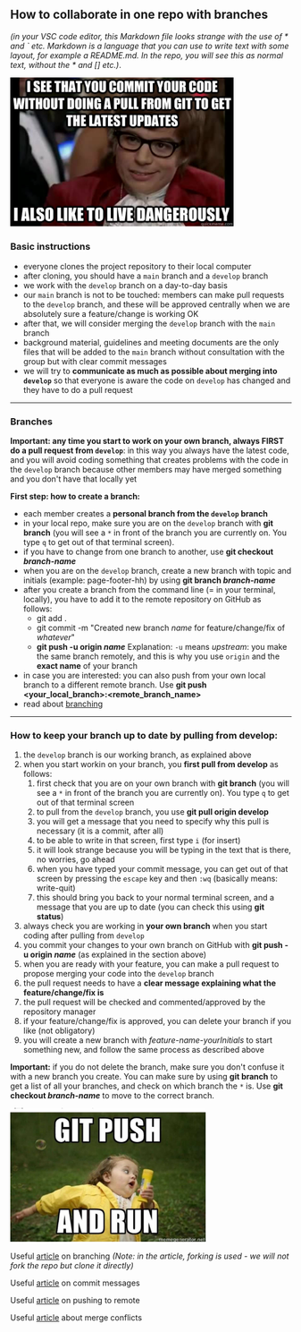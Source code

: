 ## How to collaborate in one repo with branches

*(in your VSC code editor, this Markdown file looks strange with the use of * and ` etc. Markdown is a language that you can use to write text with some layout, for example a README.md. In the repo, you will see this as normal text, without the * and [] etc.)*.
  

<img src="/github_meme.jpg" width="400"  />


### Basic instructions
* everyone clones the project repository to their local computer
* after cloning, you should have a `main` branch and a `develop` branch
* we work with the `develop` branch on a day-to-day basis
* our `main` branch is not to be touched: members can make pull requests to the `develop` branch, and these will be approved centrally when we are absolutely sure a feature/change is working OK
* after that, we will consider merging the `develop` branch with the `main` branch
* background material, guidelines and meeting documents are the only files that will be added to the `main` branch without consultation with the group but with clear commit messages
* we will try to **communicate as much as possible about merging into `develop`** so that everyone is aware the code on `develop` has changed and they have to do a pull request

---

### Branches

**Important: any time you start to work on your own branch, always FIRST do a pull request from `develop`**: in this way you always have the latest code, and you will avoid coding something that creates problems with the code in the `develop` branch because other members may have merged something and you don't have that locally yet  

**First step: how to create a branch:**  
* each member creates a **personal branch from the `develop` branch**
* in your local repo, make sure you are on the `develop` branch with **git branch** (you will see a `*` in front of the branch you are currently on. You type `q` to get out of that terminal screen).
* if you have to change from one branch to another, use **git checkout *branch-name***
* when you are on the `develop` branch, create a new branch with topic and initials (example: page-footer-hh) by using **git branch *branch-name***
* after you create a branch from the command line (= in your terminal, locally), you have to add it to the remote repository on GitHub as follows:
  * git add .
  * git commit -m "Created new branch *name* for feature/change/fix of *whatever*"
  * **git push -u origin *name*** Explanation: `-u` means *upstream*: you make the same branch remotely, and this is why you use `origin` and the **exact name** of your branch
* in case you are interested: you can also push from your own local branch to a different remote branch. Use **git push <remote> <your_local_branch>:<remote_branch_name>**
* read about [branching](https://stackoverflow.blog/2021/04/05/a-look-under-the-hood-how-branches-work-in-git/?utm_source=Iterable&utm_medium=email&utm_campaign=the_overflow_newsletter)

---

### How to keep your branch up to date by pulling from develop:
1. the `develop` branch is our working branch, as explained above
2. when you start workin on your branch, you **first pull from develop** as follows:
   1. first check that you are on your own branch with **git branch** (you will see a `*` in front of the branch you are currently on). You type `q` to get out of that terminal screen
   2. to pull from the `develop` branch, you use **git pull origin develop**
   3. you will get a message that you need to specify why this pull is necessary (it is a commit, after all)
   4. to be able to write in that screen, first type `i` (for insert)  
   5. it will look strange because you will be typing in the text that is there, no worries, go ahead  
   6. when you have typed your commit message, you can get out of that screen by pressing the `escape` key and then `:wq` (basically means: write-quit)
   7. this should bring you back to your normal terminal screen, and a message that you are up to date (you can check this using **git status**)  
3. always check you are working in **your own branch** when you start coding after pulling from `develop`
4. you commit your changes to your own branch on GitHub with **git push -u origin *name*** (as explained in the section above)
5. when you are ready with your feature, you can make a pull request to propose merging your code into the `develop` branch
6. the pull request needs to have a **clear message explaining what the feature/change/fix is**
7. the pull request will be checked and commented/approved by the repository manager
8. if your feature/change/fix is approved, you can delete your branch if you like (not obligatory)
9. you will create a new branch with *feature-name-yourInitials* to start something new, and follow the same process as described above  

**Important:** if you do not delete the branch, make sure you don't confuse it with a new branch you create. You can make sure by using **git branch** to get a list of all your branches, and check on which branch the `*` is. Use **git checkout *branch-name*** to move to the correct branch.

<img src="background/gitPush.jpg" width="350" />

Useful [article](https://faun.pub/collaborating-on-github-22fd5886fce) on branching *(Note: in the article, forking is used - we will not fork the repo but clone it directly)*

Useful [article](https://www.freecodecamp.org/news/writing-good-commit-messages-a-practical-guide/) on commit messages

Useful [article](https://devconnected.com/how-to-push-git-branch-to-remote/) on pushing to remote

Useful [article](https://www.geeksforgeeks.org/merge-conflicts-and-how-to-handle-them/) about merge conflicts
